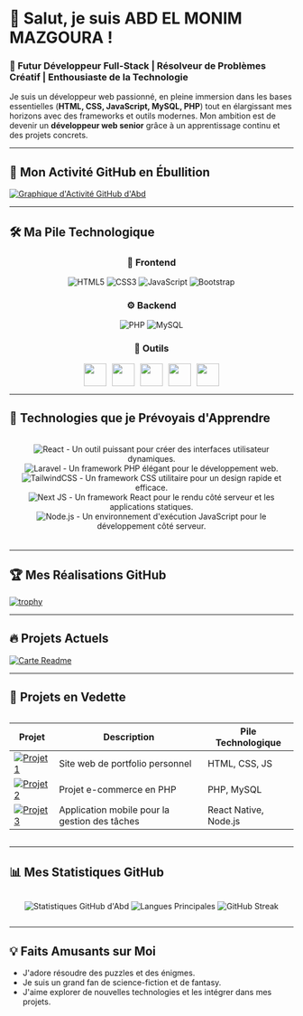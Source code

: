 # 👋 Salut, je suis ABD EL MONIM MAZGOURA !

### 🌟 Futur Développeur Full-Stack | Résolveur de Problèmes Créatif | Enthousiaste de la Technologie

Je suis un développeur web passionné, en pleine immersion dans les bases essentielles (**HTML, CSS, JavaScript, MySQL, PHP**) tout en élargissant mes horizons avec des frameworks et outils modernes. Mon ambition est de devenir un **développeur web senior** grâce à un apprentissage continu et des projets concrets.

---

## 🚀 Mon Activité GitHub en Ébullition
[![Graphique d'Activité GitHub d'Abd](https://github-readme-activity-graph.vercel.app/graph?username=abde777&theme=react-dark&hide_border=true&area=true)](https://github.com/abde777)

---

## 🛠️ Ma Pile Technologique

<div align="center">

### 🎨 Frontend
![HTML5](https://img.shields.io/badge/HTML-90%25-E34F26?style=flat&logo=html5)
![CSS3](https://img.shields.io/badge/CSS-85%25-1572B6?style=flat&logo=css3)
![JavaScript](https://img.shields.io/badge/JavaScript-75%25-F7DF1E?style=flat&logo=javascript)
![Bootstrap](https://img.shields.io/badge/Bootstrap-70%25-563D7C?style=flat&logo=bootstrap)

### ⚙️ Backend
![PHP](https://img.shields.io/badge/PHP-80%25-777BB4?style=flat&logo=php)
![MySQL](https://img.shields.io/badge/MySQL-75%25-4479A1?style=flat&logo=mysql)

### 🔧 Outils
<div style="display: flex; justify-content: center; gap: 10px;">
  <img src="https://cdn.jsdelivr.net/gh/devicons/devicon/icons/git/git-original.svg" height="40" width="40"/>
  <img src="https://cdn.jsdelivr.net/gh/devicons/devicon/icons/github/github-original.svg" height="40" width="40"/>
  <img src="https://cdn.jsdelivr.net/gh/devicons/devicon/icons/vscode/vscode-original.svg" height="40" width="40"/>
  <img src="https://cdn.jsdelivr.net/gh/devicons/devicon/icons/docker/docker-original.svg" height="40" width="40"/>
  <img src="https://cdn.jsdelivr.net/gh/devicons/devicon/icons/linux/linux-original.svg" height="40" width="40"/>
</div>

</div>

---

## 🚀 Technologies que je Prévoyais d'Apprendre

<div align="center" style="margin: 20px 0; display: flex; flex-wrap: wrap; gap: 10px; justify-content: center;">

![React](https://img.shields.io/badge/React-45%25-61DAFB?style=flat&logo=react) - Un outil puissant pour créer des interfaces utilisateur dynamiques. <br>
![Laravel](https://img.shields.io/badge/Laravel-40%25-FF2D20?style=flat&logo=laravel) - Un framework PHP élégant pour le développement web.<br>
![TailwindCSS](https://img.shields.io/badge/Tailwind-60%25-38B2AC?style=flat&logo=tailwind-css) - Un framework CSS utilitaire pour un design rapide et efficace.<br>
![Next JS](https://img.shields.io/badge/Next.js-30%25-000000?style=flat&logo=next.js) - Un framework React pour le rendu côté serveur et les applications statiques.<br>
![Node.js](https://img.shields.io/badge/Node.js-50%25-339933?style=flat&logo=node.js) - Un environnement d'exécution JavaScript pour le développement côté serveur.

</div>

---

## 🏆 Mes Réalisations GitHub
[![trophy](https://github-profile-trophy.vercel.app/?username=abde777&theme=onedark&margin-w=15&row=2)](https://github.com/ryo-ma/github-profile-trophy)

---

## 🔥 Projets Actuels
[![Carte Readme](https://github-readme-stats.vercel.app/api/pin/?username=abde777&repo=MY-LINKTREE&theme=radical)](https://github.com/abde777/MY-LINKTREE)

---

## 📂 Projets en Vedette

<div align="center" style="display: grid; grid-template-columns: repeat(auto-fit, minmax(300px, 1fr)); gap: 15px;">

| Projet | Description | Pile Technologique |
|--------|-------------|--------------------|
| [![Projet 1](https://img.shields.io/badge/🚀_Portfolio-2962FF?style=for-the-badge)](https://abde777.github.io) | Site web de portfolio personnel | HTML, CSS, JS |
| [![Projet 2](https://img.shields.io/badge/💻_E--Commerce-FF6B6B?style=for-the-badge)](https://github.com/abde777) | Projet e-commerce en PHP | PHP, MySQL |
| [![Projet 3](https://img.shields.io/badge/📱_Application_Mobile-4CAF50?style=for-the-badge)](https://github.com/abde777) | Application mobile pour la gestion des tâches | React Native, Node.js |

</div>

---

## 📊 Mes Statistiques GitHub

<div align="center" style="display: flex; flex-wrap: wrap; justify-content: center; gap: 20px;">

![Statistiques GitHub d'Abd](https://github-readme-stats.vercel.app/api?username=abde777&show_icons=true&theme=radical&hide_border=true&bg_color=0D1117&include_all_commits=true)
![Langues Principales](https://github-readme-stats.vercel.app/api/top-langs/?username=abde777&layout=compact&theme=radical&hide_border=true&bg_color=0D1117)
![GitHub Streak](https://streak-stats.demolab.com/?user=abde777&theme=radical&hide_border=true)

</div>

---

## 💡 Faits Amusants sur Moi
- J'adore résoudre des puzzles et des énigmes.
- Je suis un grand fan de science-fiction et de fantasy.
- J'aime explorer de nouvelles technologies et les intégrer dans mes projets.
